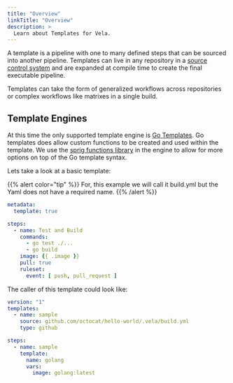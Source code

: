 ```yaml
---
title: "Overview"
linkTitle: "Overview"
description: >
  Learn about Templates for Vela.
---
```


A template is a pipeline with one to many defined steps that can be sourced into another pipeline. Templates can live in any repository in a [source control system](/docs/concepts/infrastructure/server/source/) and are expanded at compile time to create the final executable pipeline.

Templates can take the form of generalized workflows across repositories or complex workflows like matrixes in a single build.

## Template Engines

At this time the only supported template engine is [Go Templates](https://golang.org/pkg/text/template/). Go templates does allow custom functions to be created and used within the template. We use the [sprig functions library](http://masterminds.github.io/sprig/) in the engine to allow for more options on top of the Go template syntax.

Lets take a look at a basic template:

{{% alert color="tip" %}}
For, this example we will call it build.yml but the Yaml does not have a required name.
{{% /alert %}}

```yaml
metadata:
  template: true

steps:
  - name: Test and Build
    commands:
      - go test ./...
      - go build
    image: {{ .image }}
    pull: true
    ruleset:
      event: [ push, pull_request ]
```

The caller of this template could look like:

```yaml
version: "1"
templates:
  - name: sample
    source: github.com/octocat/hello-world/.vela/build.yml
    type: github

steps:
  - name: sample
    template:  
      name: golang
      vars:
        image: golang:latest
```
